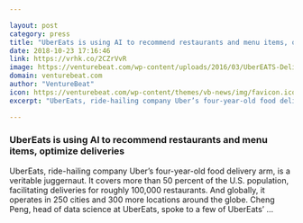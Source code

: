 ```yaml
---

layout: post
category: press
title: "UberEats is using AI to recommend restaurants and menu items, optimize deliveries"
date: 2018-10-23 17:16:46
link: https://vrhk.co/2CZrVvR
image: https://venturebeat.com/wp-content/uploads/2016/03/UberEATS-Delivery_1.jpg?fit=2000%2C1333&strip=all
domain: venturebeat.com
author: "VentureBeat"
icon: https://venturebeat.com/wp-content/themes/vb-news/img/favicon.ico
excerpt: "UberEats, ride-hailing company Uber’s four-year-old food delivery arm, is a veritable juggernaut. It covers more than 50 percent of the U.S. population, facilitating deliveries for roughly 100,000 restaurants. And globally, it operates in 250 cities and 300 more locations around the globe. Cheng Peng, head of data science at UberEats, spoke to a few of UberEats’ …"

---
```


### UberEats is using AI to recommend restaurants and menu items, optimize deliveries

UberEats, ride-hailing company Uber’s four-year-old food delivery arm, is a veritable juggernaut. It covers more than 50 percent of the U.S. population, facilitating deliveries for roughly 100,000 restaurants. And globally, it operates in 250 cities and 300 more locations around the globe. Cheng Peng, head of data science at UberEats, spoke to a few of UberEats’ …